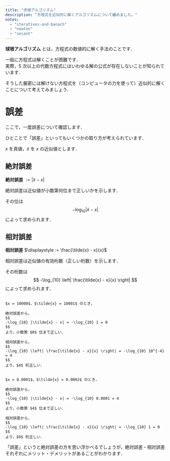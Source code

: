 ```yaml
---
title: "求根アルゴリズム"
description: "方程式を近似的に解くアルゴリズムについて纏めました。"
notes:
  - "iteratives-and-banach"
  - "newton"
  - "secant"
---
```


**球根アルゴリズム** とは，方程式の数値的に解く手法のことです．

一般に方程式は解くことが困難です．  
実際，$5$ 次以上の代数方程式にはいわゆる解の公式が存在しないことが知られています．

そうした厳密には解けない方程式を（コンピュータの力を使って）近似的に解くことについて考えてみましょう．

# 誤差

ここで，一度誤差について確認します．

ひとことで「誤差」といってもいくつかの取り方が考えられています．

$x$ を真値，$\tilde{x}$ を $x$ の近似値とします．

## 絶対誤差

**絶対誤差** $\displaystyle := |\tilde{x} - x|$

絶対誤差は近似値が小数第何位まで正しいかを示します．

その位は
$$
-\log_{10} |\tilde{x} - x|
$$
によって求められます．

## 相対誤差

**相対誤差** $\displaystyle := \frac{\tilde{x} - x}{x}$

相対誤差は近似値の有効桁数（正しい桁数）を示します．

その桁数は
$$
-\log_{10} \left| \frac{\tilde{x} - x}{x} \right|
$$
によって求められます．

```spoiler:open:例1

$x = 10000$，$\tilde{x} = 10001$ のとき，

絶対誤差から，
$$
-\log_{10} |\tilde{x} - x| = -\log_{10} 1 = 0
$$
より，小数第 $0$ 位まで正しい．

相対誤差から，
$$
-\log_{10} \left| \frac{\tilde{x} - x}{x} \right| = -\log_{10} 10^{-4} = 4
$$
より，$4$ 桁正しい．

```

```spoiler:open:例2

$x = 0.0001$，$\tilde{x} = 0.0002$ のとき，

絶対誤差から，
$$
-\log_{10} |\tilde{x} - x| = -\log_{10} 0.0001 = 4
$$
より，小数第 $4$ 位まで正しい．

相対誤差から，
$$
-\log_{10} \left| \frac{\tilde{x} - x}{x} \right| = -\log_{10} 1 = 0
$$
より，$0$ 桁正しい．

```

「誤差」というと絶対誤差の方を思い浮かべるでしょうが，絶対誤差・相対誤差それぞれにメリット・デメリットがあることがわかります．
